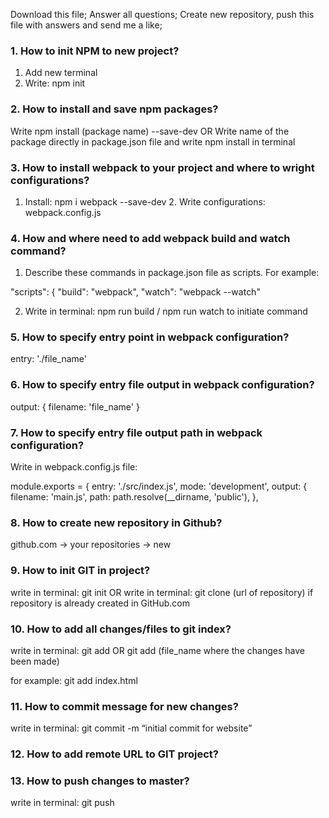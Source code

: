 Download this file;
Answer all questions;
Create new repository, push this file with answers and send me a like;

### 1. How to init NPM to new project?

 1. Add new terminal
 2. Write: npm init 

### 2. How to install and save npm packages? 

 Write npm install (package name) --save-dev OR Write name of the package directly in package.json file and write npm install in terminal


### 3. How to install webpack to your project and where to wright configurations? 

1. Install: npm i webpack --save-dev 2. Write configurations: webpack.config.js


### 4. How and where need to add webpack build and watch command? 

1. Describe these commands in package.json file as scripts. For example:

"scripts": {
    "build": "webpack",
    "watch": "webpack --watch"

2. Write in terminal: npm run build / npm run watch to initiate command


### 5. How to specify entry point in webpack configuration?

 entry: './file_name'


### 6. How to specify entry file output in webpack configuration?

output: {
    filename: 'file_name'
  }


### 7. How to specify entry file output path in webpack configuration?

Write in webpack.config.js file: 

module.exports = {
  entry: './src/index.js',
  mode: 'development',
  output: {
    filename: 'main.js',
    path: path.resolve(__dirname, 'public'),
  },


### 8. How to create new repository in Github?

github.com -> your repositories -> new


### 9. How to init GIT in project?

write in terminal: git init OR write in terminal: git clone (url of repository) if repository is already created in GitHub.com


### 10. How to add all changes/files to git index?

write in terminal: git add OR git add (file_name where the changes have been made)

for example: git add index.html


### 11. How to commit message for new changes?

write in terminal: git commit -m “initial commit for website”


### 12. How to add remote URL to GIT project?



### 13. How to push changes to master?

write in terminal: git push